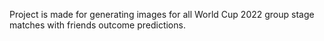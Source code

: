 Project is made for generating images for all World Cup 2022 group stage matches with friends outcome predictions.
